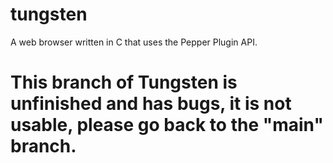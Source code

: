 # tungsten
A web browser written in C that uses the Pepper Plugin API.
# This branch of Tungsten is unfinished and has bugs, it is not usable, please go back to the "main" branch.
